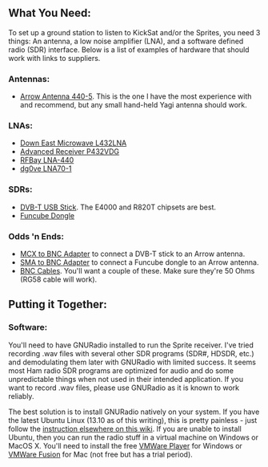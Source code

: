 ## What You Need:

To set up a ground station to listen to KickSat and/or the Sprites, you need 3 things: An antenna, a low noise amplifier (LNA), and a software defined radio (SDR) interface. Below is a list of examples of hardware that should work with links to suppliers.

### Antennas:

* [Arrow Antenna 440-5](http://arrowantennas.com/arrowii/440-5ii.html). This is the one I have the most experience with and recommend, but any small hand-held Yagi antenna should work.

### LNAs:

* [Down East Microwave L432LNA](http://www.downeastmicrowave.com/PDF/l-lna.PDF)
* [Advanced Receiver P432VDG](http://www.advancedreceiver.com/page5.html)
* [RFBay LNA-440](http://rfbay.com/LNA/LNA-440.pdf)
* [dg0ve LNA70-1](http://www.dg0ve.de/en/lna70_en.htm)

### SDRs:

* [DVB-T USB Stick](http://www.nooelec.com/store/software-defined-radio/tv28tv2-sdr-dvb-t-usb-stick-set.html#.Uxu38uddVqs). The E4000 and R820T chipsets are best.
* [Funcube Dongle](http://funcubedongle.3dcartstores.com/FUNcube-Dongle-Pro-A20_p_27.html)

### Odds 'n Ends:

* [MCX to BNC Adapter](http://www.amazon.com/Generic-Female-Right-Angle-Adapter/dp/B00EQ1UZC2/ref=sr_1_16?ie=UTF8&qid=1394326600&sr=8-16&keywords=mcx+to+bnc) to connect a DVB-T stick to an Arrow antenna.
* [SMA to BNC Adapter](http://www.amazon.com/Female-Male-Plug-Coax-Adapter/dp/B002A6CWDA/ref=sr_1_2?ie=UTF8&qid=1394327837&sr=8-2&keywords=sma+to+bnc) to connect a Funcube dongle to an Arrow antenna.
* [BNC Cables](http://www.amazon.com/s/ref=nb_sb_noss_1?url=search-alias%3Delectronics&field-keywords=BNC%20RG58). You'll want a couple of these. Make sure they're 50 Ohms (RG58 cable will work).

## Putting it Together:

### Software:

You'll need to have GNURadio installed to run the Sprite receiver. I've tried recording .wav files with several other SDR programs (SDR#, HDSDR, etc.) and demodulating them later with GNURadio with limited success. It seems most Ham radio SDR programs are optimized for audio and do some unpredictable things when not used in their intended application. If you want to record .wav files, please use GNURadio as it is known to work reliably.

The best solution is to install GNURadio natively on your system. If you have the latest Ubuntu Linux (13.10 as of this writing), this is pretty painless - just follow the [instruction elsewhere on this wiki](https://github.com/zacinaction/kicksat/wiki/Installing-GNURadio-(Ubuntu)). If you are unable to install Ubuntu, then you can run the radio stuff in a virtual machine on Windows or MacOS X. You'll need to install the free [VMWare Player](https://my.vmware.com/web/vmware/free#desktop_end_user_computing/vmware_player/6_0) for Windows or [VMWare Fusion](https://my.vmware.com/web/vmware/free#desktop_end_user_computing/vmware_player/6_0) for Mac (not free but has a trial period).
